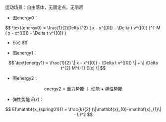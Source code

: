 



运动场景：自由落体，无固定点，无阻尼



- 图energy0：

$$
\text{energy0} = \frac{1}{2\Delta t^2} ( x - x^{[0]} - \Delta t v^{[0]} )^T M ( x - x^{[0]} - \Delta t v^{[0]} )
+ E(x)
$$

- 图energy1：

$$
\text{energy1} = \frac{1}{2} \| x - x^{[0]} - \Delta t v^{[0]} \| + \| \Delta t^{2} M^{-1} E(x) \|
$$

- 图energy2：

$$
\text{energy2} = \text{重力势能 ＋ 动能 + 弹性势能}
$$



- 弹性势能 $E(x)$：

$$
E(\mathbf{x_{spring01}}) = \frac{k}{2} (\|\mathbf{x}_{0}-\mathbf{x}_{1}\| - L)^2
$$

